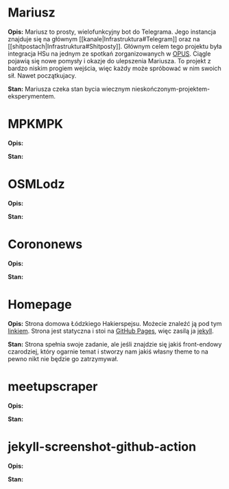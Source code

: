 # Mariusz

**Opis:** Mariusz to prosty, wielofunkcyjny bot do Telegrama. Jego instancja znajduje się na głównym [[kanale|Infrastruktura#Telegram]] oraz na [[shitpostach|Infrastruktura#Shitposty]]. Głównym celem tego projektu była integracja HSu na jednym ze spotkań zorganizowanych w [OPUS](https://opus.org.pl/). Ciągle pojawią się nowe pomysły i okazje do ulepszenia Mariusza. To projekt z bardzo niskim progiem wejścia, więc każdy może spróbować w nim swoich sił. Nawet początkujacy.

**Stan:** Mariusza czeka stan bycia wiecznym nieskończonym-projektem-eksperymentem.


# MPKMPK

**Opis:**

**Stan:**


# OSMLodz

**Opis:**

**Stan:**


# Corononews

**Opis:**

**Stan:**


# Homepage

**Opis:** Strona domowa Łódzkiego Hakierspejsu. Możecie znaleźć ją pod tym [linkiem](https://lodz.hackerspace.pl/). Strona jest statyczna i stoi na [GitHub Pages](https://pages.github.com/), więc zasilą ja [jekyll](https://jekyllrb.com/).

**Stan:** Strona spełnia swoje zadanie, ale jeśli znajdzie się jakiś front-endowy czarodziej, który ogarnie temat i stworzy nam jakiś własny theme to na pewno nikt nie będzie go zatrzymywał.


# meetupscraper

**Opis:**

**Stan:**

# jekyll-screenshot-github-action


**Opis:**

**Stan:**
